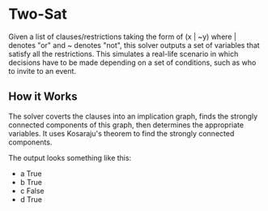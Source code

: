 # Two-Sat

Given a list of clauses/restrictions taking the form of (x | ~y) where | denotes "or" and ~ denotes "not", this solver outputs a set of variables that satisfy all the restrictions. This simulates a real-life scenario in which decisions have to be made depending on a set of conditions, such as who to invite to an event. 

## How it Works

The solver coverts the clauses into an implication graph, finds the strongly connected components of this graph, then determines the appropriate variables. It uses Kosaraju's theorem to find the strongly connected components. 

The output looks something like this:
- a True
- b True
- c False
- d True
